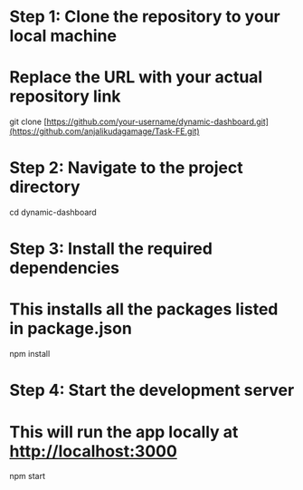 # Step 1: Clone the repository to your local machine
# Replace the URL with your actual repository link
git clone [https://github.com/your-username/dynamic-dashboard.git](https://github.com/anjalikudagamage/Task-FE.git)

# Step 2: Navigate to the project directory
cd dynamic-dashboard

# Step 3: Install the required dependencies
# This installs all the packages listed in package.json
npm install

# Step 4: Start the development server
# This will run the app locally at [http://localhost:3000](http://localhost:5173/)
npm start

